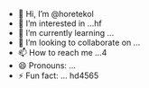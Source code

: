 - 👋 Hi, I’m @horetekol
- 👀 I’m interested in ...hf
- 🌱 I’m currently learning ...
- 💞️ I’m looking to collaborate on ...
- 📫 How to reach me ...4
- 😄 Pronouns: ...
- ⚡ Fun fact: ...
hd4565
<!---ddd95
horetekol/horetekol is a ✨ special ✨ repositorsdfy because its `README.md` (this file) appears on your GitHub profile.
You can click the Preview link to take a look at your changes.63fhghfg
